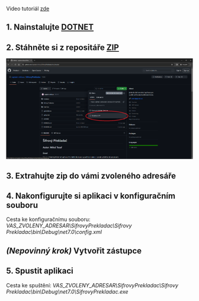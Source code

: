 Video tutoriál [zde](https://www.youtube.com/)


## 1. Nainstalujte [DOTNET](https://dotnet.microsoft.com/en-us/download/dotnet/7.0/runtime)

## 2. Stáhněte si z repositáře [ZIP](https://github.com/captain-milous/SifrovyPrekladac.git) 

![Download zip](img/DownloadZIP.png)

## 3. Extrahujte zip do vámi zvoleného adresáře

## 4. Nakonfigurujte si aplikaci v konfiguračním souboru

Cesta ke konfiguračnímu souboru: *VAS_ZVOLENY_ADRESAR\\SifrovyPrekladac\\Sifrovy Prekladac\\bin\\Debug\\net7.0\\config.xml*

## *(Nepovinný krok)* Vytvořit zástupce

## 5. Spustit aplikaci

Cesta ke spuštění: *VAS_ZVOLENY_ADRESAR\\SifrovyPrekladac\\Sifrovy Prekladac\\bin\\Debug\\net7.0\\SifrovyPrekladac.exe*